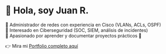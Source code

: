 # 👋 Hola, soy Juan R.

🔹 Administrador de redes con experiencia en Cisco (VLANs, ACLs, OSPF)  
🔹 Interesado en Ciberseguridad (SOC, SIEM, análisis de incidentes)  
🔹 Apasionado por aprender y documentar proyectos prácticos 🚀  

👉 Mira mi [Portfolio completo aquí](https://github.com/JuanR10-tech/portfolio)
